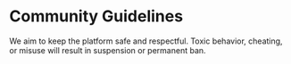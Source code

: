 
# Community Guidelines

We aim to keep the platform safe and respectful. Toxic behavior, cheating, or misuse will result in suspension or permanent ban.


